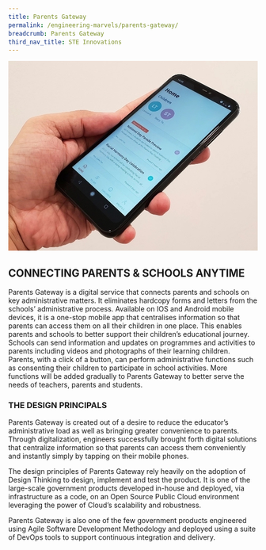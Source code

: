 ```yaml
---
title: Parents Gateway
permalink: /engineering-marvels/parents-gateway/
breadcrumb: Parents Gateway
third_nav_title: STE Innovations
---
```

![](/images/stories/ste%20innovations/parents%20gateway/parents%20new%20.jpeg)


## CONNECTING PARENTS & SCHOOLS ANYTIME

Parents Gateway is a digital service that connects parents and schools on key administrative matters. It eliminates hardcopy forms and letters from the schools’ administrative process. Available on IOS and Android mobile devices, it is a one-stop mobile app that centralises information so that parents can access them on all their children in one place. This enables parents and schools to better support their children’s educational journey. Schools can send information and updates on programmes and activities to parents including videos and photographs of their learning children. Parents, with a click of a button, can perform administrative functions such as consenting their children to participate in school activities. More functions will be added gradually to Parents Gateway to better serve the needs of teachers, parents and students.

### THE DESIGN PRINCIPALS

Parents Gateway is created out of a desire to reduce the educator’s administrative load as well as bringing greater convenience to parents. Through digitalization, engineers successfully brought forth digital solutions that centralize information so that parents can access them conveniently and instantly simply by tapping on their mobile phones.
 
The design principles of Parents Gateway rely heavily on the adoption of Design Thinking to design, implement and test the product. It is one of the large-scale government products developed in-house and deployed, via infrastructure as a code, on an Open Source Public Cloud environment leveraging the power of Cloud’s scalability and robustness.  

Parents Gateway is also one of the few government products engineered using Agile Software Development Methodology and deployed using a suite of DevOps tools to support continuous integration and delivery.